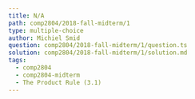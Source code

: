 ```yaml
---
title: N/A
path: comp2804/2018-fall-midterm/1
type: multiple-choice
author: Michiel Smid
question: comp2804/2018-fall-midterm/1/question.ts
solution: comp2804/2018-fall-midterm/1/solution.md
tags:
  - comp2804
  - comp2804-midterm
  - The Product Rule (3.1)
---
```

